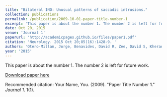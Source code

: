 ```yaml
---
title: "Bilateral INO: Unusual patterns of saccadic intrusions."
collection: publications
permalink: /publication/2009-10-01-paper-title-number-1
excerpt: 'This paper is about the number 1. The number 2 is left for future work.'
date: Oct 20, 2015
venue: 'Journal 1'
paperurl: 'http://academicpages.github.io/files/paper1.pdf'
citation: 'Neurology. 2015 Oct 20;85(16):1428-9. '
authors: 'Otero-Millan, Jorge, Benavides, David R, Zee, David S, Kheradmand, Amir'
year: '2015'
---
```

This paper is about the number 1. The number 2 is left for future work.

[Download paper here](http://academicpages.github.io/files/paper1.pdf)

Recommended citation: Your Name, You. (2009). "Paper Title Number 1." <i>Journal 1</i>. 1(1).
